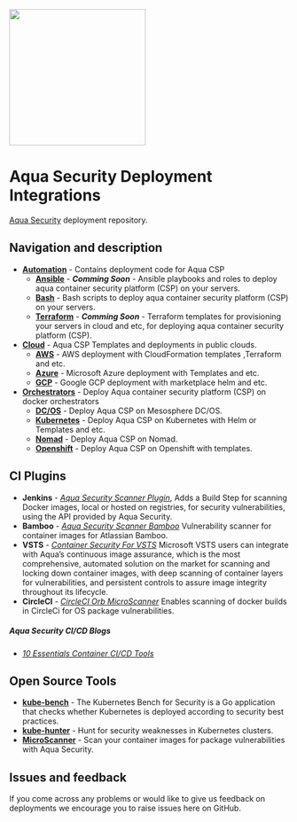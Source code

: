 <img src="https://www.aquasec.com/wp-content/uploads/2016/05/aqua_logo_fullcolor.png" heigth="89" width="246" />

# Aqua Security Deployment Integrations

[Aqua Security](https://www.aquasec.com) deployment repository.

## Navigation and description

* [**Automation**](automation/) - Contains deployment code for Aqua CSP
    * [**Ansible**](automation/ansible/) - ***Comming Soon*** - Ansible playbooks and roles to deploy aqua container security platform (CSP) on your servers.
    * [**Bash**](automation/bash/) - Bash scripts to deploy aqua container security platform (CSP) on your servers. 
    * [**Terraform**](automation/terraform/) - ***Comming Soon*** - Terraform templates for provisioning your servers in cloud and etc, for deploying aqua container security platform (CSP).
* [**Cloud**](cloud/) - Aqua CSP Templates and deployments in public clouds.
    * [**AWS**](cloud/aws/) - AWS deployment with CloudFormation templates ,Terraform and etc.
    * [**Azure**](cloud/azure/) - Microsoft Azure deployment with Templates and etc.
    * [**GCP**](cloud/gcp/) - Google GCP deployment with marketplace helm and etc.
* [**Orchestrators**](orchestrators/) - Deploy Aqua container security platform (CSP) on docker orchestrators
    * [**DC/OS**](orchestrators/dcos/) - Deploy Aqua CSP on Mesosphere DC/OS.
    * [**Kubernetes**](orchestrators/kubernetes/) - Deploy Aqua CSP on Kubernetes with Helm or Templates and etc.
    * [**Nomad**](orchestrators/nomad/) - Deploy Aqua CSP on Nomad.
    * [**Openshift**](orchestrators/openshift/) - Deploy Aqua CSP on Openshift with templates.

## CI Plugins

* **Jenkins** - [*Aqua Security Scanner Plugin*](https://github.com/jenkinsci/aqua-security-scanner-plugin), Adds a Build Step for scanning Docker images, local or hosted on registries, for security vulnerabilities, using the API provided by Aqua Security.
* **Bamboo** - [*Aqua Security Scanner Bamboo*](https://marketplace.atlassian.com/apps/1216895/container-security?hosting=server&tab=overview) Vulnerability scanner for container images for Atlassian Bamboo.
* **VSTS** - [*Container Security For VSTS*](https://marketplace.visualstudio.com/items?itemName=aquasec.aquasec) Microsoft VSTS users can integrate with Aqua’s continuous image assurance, which is the most comprehensive, automated solution on the market for scanning and locking down container images, with deep scanning of container layers for vulnerabilities, and persistent controls to assure image integrity throughout its lifecycle.
* **CircleCI** - [*CircleCI Orb MicroScanner*](https://github.com/aquasecurity/circleci-orb-microscanner) Enables scanning of docker builds in CircleCi for OS package vulnerabilities.

##### Aqua Security CI/CD Blogs

* [*10 Essentials Container CI/CD Tools*](https://blog.aquasec.com/10-essential-container-ci/cd-tools) 

## Open Source Tools
* [**kube-bench**](https://github.com/aquasecurity/kube-bench) - The Kubernetes Bench for Security is a Go application that checks whether Kubernetes is deployed according to security best practices.
* [**kube-hunter**](https://github.com/aquasecurity/kube-hunter) - Hunt for security weaknesses in Kubernetes clusters.
* [**MicroScanner**](https://github.com/aquasecurity/microscanner) - Scan your container images for package vulnerabilities with Aqua Security.

## Issues and feedback
If you come across any problems or would like to give us feedback on deployments we encourage you to raise issues here on GitHub.

